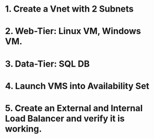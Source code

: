 # 1. Create a Vnet with 2 Subnets

# 2. Web-Tier: Linux VM, Windows VM.

# 3. Data-Tier: SQL DB

# 4. Launch VMS into Availability Set

# 5. Create an External and Internal Load Balancer and verify it is working.

